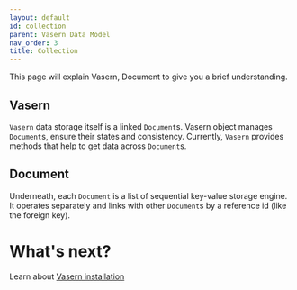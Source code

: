 ```yaml
---
layout: default
id: collection
parent: Vasern Data Model
nav_order: 3
title: Collection
---
```


This page will explain Vasern, Document to give you a brief understanding.

## Vasern

`Vasern` data storage itself is a linked `Document`s. Vasern object manages `Document`s, ensure their states and consistency. Currently, `Vasern` provides methods that help to get data across `Document`s.

## Document

Underneath, each `Document` is a list of sequential key-value storage engine. It operates separately and links with other `Document`s by a reference id (like the foreign key).

# What's next?

Learn about [Vasern installation](install-vasern.md)